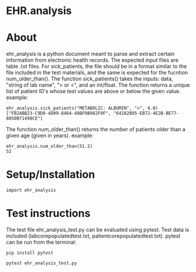 # EHR.analysis
# About 

ehr_analysis is a python document meant to parse and extract certain information from electronic health records. The expected input files are table .txt files. For sick_patients, the file should be in a format similar to the file included in the test materials, and the same is expected for the fucntion num_older_than(). 
The function sick_patients() takes the inputs: data, "string of lab name", "> or <", and an int/float. The function returns a unique list of patient ID's whose test values are above or below the given value.
example: 
```
ehr_analysis.sick_patients("METABOLIC: ALBUMIN", ">", 4.0)
["FB2ABB23-C9D0-4D09-8464-49BF0B982F0F", "64182B95-EB72-4E2B-BE77-8050B71498CE"]
```
The function num_older_than() returns the number of patients older than a given age (given in years). 
example:
```
ehr_analysis.num_older_than(51.2)
52
```

# Setup/Installation 
```
import ehr_analysis
```
# Test instructions 
The test file ehr_analysis_test.py can be evaluated using pytest. Test data is included (labcorepopulatedtest.txt, patientcorepopulatedtest.txt). pytest can be run from the terminal:
```
pip install pytest 

pytest ehr_analysis_test.py
```
